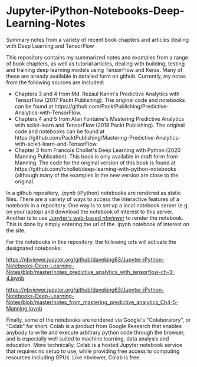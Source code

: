 # Jupyter-iPython-Notebooks-Deep-Learning-Notes
Summary notes from a variety of recent book chapters and articles dealing with Deep Learning and TensorFlow

This repository contains my summarized notes and examples from a range of book chapters, as well as tutorial articles, dealing with building, testing and training deep learning models using TensorFlow and Keras. Many of these are already available in detailed form on github. Currently, my notes from the following sources are included:

<ul>
<li>Chapters 3 and 4 from Md. Rezaul Karim's Predictive Analytics with TensorFlow (2017 Packt Publishing). The original code and notebooks can be found at https://github.com/PacktPublishing/Predictive-Analytics-with-TensorFlow.</li>
<li>Chapters 4 and 5 from Alan Fontaine's Mastering Predictive Analytics with scikit-learn and TensorFlow (2018 Packt Publishing). The original code and notebooks can be found at https://github.com/PacktPublishing/Mastering-Predictive-Analytics-with-scikit-learn-and-TensorFlow.</li>
<li>Chapter 3 from Francois Chollet's Deep Learning with Python (2020 Manning Publication). This book is only available in draft form from Manning. The code for the original version of this book is found at https://github.com/fchollet/deep-learning-with-python-notebooks (although many of the examples in the new version are close to the original.</li>
</ul>

In a github repository, <i>.ipynb</i> (iPython) notebooks are rendered as static files. There are a variety of ways to access the interactive features of a notebook in a repository. One way is to set up a local notebook server (e.g. on your laptop) and download the notebook of interest to this server. Another is to use <a href="https://nbviewer.jupyter.org">Jupyter's web-based <i>nbviewer</i></a> to render the notebook. This is done by simply entering the url of the .ipynb notebook of interest on the site. 

For the notebooks in this repository, the following urls will activate the designated notebooks:

https://nbviewer.jupyter.org/github/daveking63/Jupyter-iPython-Notebooks-Deep-Learning-Notes/blob/master/notes_predictive_analytics_with_tensorflow-ch-3-4.ipynb

https://nbviewer.jupyter.org/github/daveking63/Jupyter-iPython-Notebooks-Deep-Learning-Notes/blob/master/notes_from_mastering_predictive_analytics_Ch4-5-Manning.ipynb

Finally, some of the notebooks are rendered via Google's "Colaboratory", or “Colab” for short. Colab is a product from Google Research that enables anybody to write and execute arbitrary python code through the browser, and is especially well suited to machine learning, data analysis and education. More technically, Colab is a hosted Jupyter notebook service that requires no setup to use, while providing free access to computing resources including GPUs. Like nbviewer, Colab is free.
